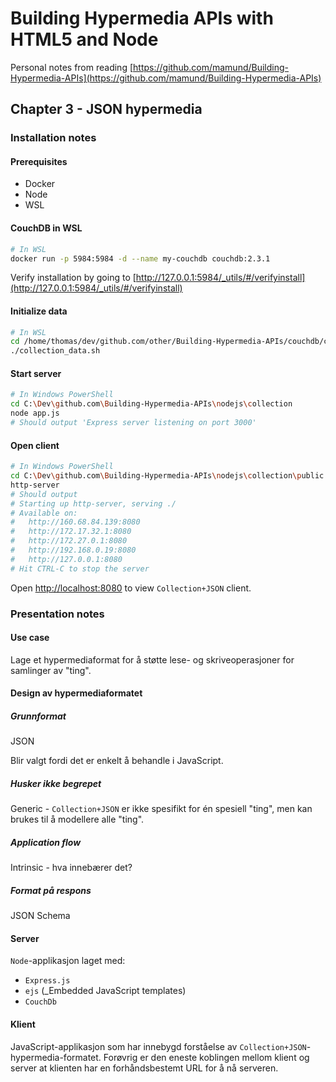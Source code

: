 # Building Hypermedia APIs with HTML5 and Node

Personal notes from reading [https://github.com/mamund/Building-Hypermedia-APIs](https://github.com/mamund/Building-Hypermedia-APIs)

## Chapter 3 - JSON hypermedia

### Installation notes

#### Prerequisites

- Docker
- Node
- WSL

#### CouchDB in WSL

```bash
# In WSL
docker run -p 5984:5984 -d --name my-couchdb couchdb:2.3.1
```

Verify installation by going to [http://127.0.0.1:5984/_utils/#/verifyinstall](http://127.0.0.1:5984/_utils/#/verifyinstall)

#### Initialize data

```bash
# In WSL
cd /home/thomas/dev/github.com/other/Building-Hypermedia-APIs/couchdb/collection
./collection_data.sh
```

#### Start server

```bash
# In Windows PowerShell
cd C:\Dev\github.com\Building-Hypermedia-APIs\nodejs\collection
node app.js
# Should output 'Express server listening on port 3000'
```

#### Open client

```bash
# In Windows PowerShell
cd C:\Dev\github.com\Building-Hypermedia-APIs\nodejs\collection\public
http-server
# Should output
# Starting up http-server, serving ./
# Available on:
#   http://160.68.84.139:8080  
#   http://172.17.32.1:8080    
#   http://172.27.0.1:8080     
#   http://192.168.0.19:8080   
#   http://127.0.0.1:8080      
# Hit CTRL-C to stop the server
```

Open [http://localhost:8080](http://localhost:8080) to view `Collection+JSON` client.

### Presentation notes

#### Use case

Lage et hypermediaformat for å støtte lese- og skriveoperasjoner for samlinger av "ting".

#### Design av hypermediaformatet

##### Grunnformat

JSON

Blir valgt fordi det er enkelt å behandle i JavaScript.

##### Husker ikke begrepet

Generic - `Collection+JSON` er ikke spesifikt for én spesiell "ting", men kan brukes til å modellere alle "ting".

##### Application flow

Intrinsic - hva innebærer det?

##### Format på respons

JSON Schema

#### Server

`Node`-applikasjon laget med:

- `Express.js`
- `ejs` (_Embedded JavaScript templates)
- `CouchDb`

#### Klient

JavaScript-applikasjon som har innebygd forståelse av `Collection+JSON`-hypermedia-formatet. Forøvrig er den eneste koblingen mellom klient og server at klienten har en forhåndsbestemt URL for å nå serveren.

